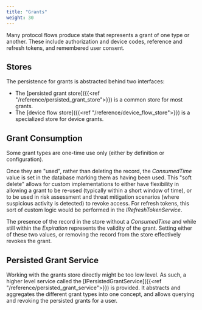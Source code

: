 ```yaml
---
title: "Grants"
weight: 30
---
```


Many protocol flows produce state that represents a grant of one type or another.
These include authorization and device codes, reference and refresh tokens, and remembered user consent.

## Stores

The persistence for grants is abstracted behind two interfaces:
* The [persisted grant store]({{<ref "/reference/persisted_grant_store">}}) is a common store for most grants.
* The [device flow store]({{<ref "/reference/device_flow_store">}}) is a specialized store for device grants.

## Grant Consumption
Some grant types are one-time use only (either by definition or configuration).

Once they are "used", rather than deleting the record, the *ConsumedTime* value is set in the database marking them as having been used.
This "soft delete" allows for custom implementations to either have flexibility in allowing a grant to be re-used (typically within a short window of time),
or to be used in risk assessment and threat mitigation scenarios (where suspicious activity is detected) to revoke access.
For refresh tokens, this sort of custom logic would be performed in the *IRefreshTokenService*.

The presence of the record in the store without a *ConsumedTime* and while still within the *Expiration* represents the validity of the grant.
Setting either of these two values, or removing the record from the store effectively revokes the grant.

## Persisted Grant Service
Working with the grants store directly might be too low level. 
As such, a higher level service called the [IPersistedGrantService]({{<ref "/reference/persisted_grant_service">}}) is provided.
It abstracts and aggregates the different grant types into one concept, and allows querying and revoking the persisted grants for a user.

